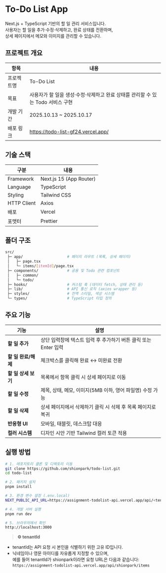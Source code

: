 # To-Do List App

Next.js + TypeScript 기반의 할 일 관리 서비스입니다.<br/>
사용자는 할 일을 추가·수정·삭제하고, 완료 상태를 전환하며,<br/>
상세 페이지에서 메모와 이미지를 관리할 수 있습니다.

## 프로젝트 개요

| 항목       | 내용                                                                            |
| ---------- | ------------------------------------------------------------------------------- |
| 프로젝트명 | To-Do List                                                                      |
| 목표       | 사용자가 할 일을 생성·수정·삭제하고 완료 상태를 관리할 수 있는 Todo 서비스 구현 |
| 개발 기간  | 2025.10.13 ~ 2025.10.17                                                         |
| 배포 링크  | https://todo-list-gf24.vercel.app/                                                   |

## 기술 스택

| 구분        | 내용                    |
| ----------- | ----------------------- |
| Framework   | Next.js 15 (App Router) |
| Language    | TypeScript              |
| Styling     | Tailwind CSS            |
| HTTP Client | Axios                   |
| 배포        | Vercel                  |
| 포맷터      | Prettier                |

## 폴더 구조

```bash
src/
 ├─ app/                    # 페이지 라우트 (목록, 상세 페이지)
 │   ├─ page.tsx
 │   └─ items/[itemId]/page.tsx
 ├─ components/             # 공용 및 Todo 관련 컴포넌트
 │   ├─ common/
 │   └─ todo/
 ├─ hooks/                  # 커스텀 훅 (데이터 fetch, 상태 관리 등)
 ├─ lib/                    # API 통신 로직 (axios wrapper 등)
 ├─ styles/                 # 전역 스타일, 색상 시스템
 └─ types/                  # TypeScript 타입 정의
```

## 주요 기능

| 기능                | 설명                                                            |
| ------------------- | --------------------------------------------------------------- |
| **할 일 추가**      | 상단 입력창에 텍스트 입력 후 추가하기 버튼 클릭 또는 Enter 입력 |
| **할 일 완료/해제** | 체크박스를 클릭해 완료 ↔ 미완료 전환                           |
| **할 일 상세 보기** | 목록에서 항목 클릭 시 상세 페이지로 이동                        |
| **할 일 수정**      | 제목, 상태, 메모, 이미지(5MB 이하, 영어 파일명) 수정 가능       |
| **할 일 삭제**      | 상세 페이지에서 삭제하기 클릭 시 삭제 후 목록 페이지로 복귀     |
| **반응형 UI**       | 모바일, 태블릿, 데스크탑 대응                                   |
| **컬러 시스템**     | 디자인 시안 기반 Tailwind 컬러 토큰 적용                        |

## 실행 방법

```bash
# 1. 레포지토리 클론 및 디렉토리 이동
git clone https://github.com/shionpark/todo-list.git
cd todo-list

# 2. 패키지 설치
pnpm install

# 3. 환경 변수 설정 (.env.local)
NEXT_PUBLIC_API_URL=https://assignment-todolist-api.vercel.app/api/<tenantId>

# 4. 개발 서버 실행
pnpm run dev

# 5. 브라우저에서 확인
http://localhost:3000
```

> **⚙️ tenantId** <br/>

- tenantId는 API 요청 시 본인을 식별하기 위한 고유 ID입니다. <br/>
- 닉네임이나 영문 아이디를 자유롭게 지정할 수 있으며,<br/>
  예를 들어 tenantId가 shionpark이라면 요청 URL은 다음과 같습니다:<br/>
  `https://assignment-todolist-api.vercel.app/api/shionpark/items`
